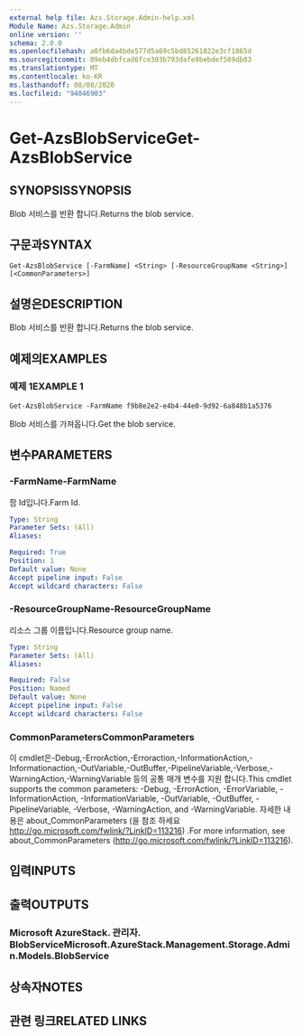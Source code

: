 ```yaml
---
external help file: Azs.Storage.Admin-help.xml
Module Name: Azs.Storage.Admin
online version: ''
schema: 2.0.0
ms.openlocfilehash: a0fb6da4bde577d5a69c5bd85261822e3cf1865d
ms.sourcegitcommit: 09eb4dbfcad6fce303b793dafe9bebdef589db03
ms.translationtype: MT
ms.contentlocale: ko-KR
ms.lasthandoff: 08/08/2020
ms.locfileid: "94046903"
---
```

# <span data-ttu-id="19ccb-101">Get-AzsBlobService</span><span class="sxs-lookup"><span data-stu-id="19ccb-101">Get-AzsBlobService</span></span>

## <span data-ttu-id="19ccb-102">SYNOPSIS</span><span class="sxs-lookup"><span data-stu-id="19ccb-102">SYNOPSIS</span></span>
<span data-ttu-id="19ccb-103">Blob 서비스를 반환 합니다.</span><span class="sxs-lookup"><span data-stu-id="19ccb-103">Returns the blob service.</span></span>

## <span data-ttu-id="19ccb-104">구문과</span><span class="sxs-lookup"><span data-stu-id="19ccb-104">SYNTAX</span></span>

```
Get-AzsBlobService [-FarmName] <String> [-ResourceGroupName <String>] [<CommonParameters>]
```

## <span data-ttu-id="19ccb-105">설명은</span><span class="sxs-lookup"><span data-stu-id="19ccb-105">DESCRIPTION</span></span>
<span data-ttu-id="19ccb-106">Blob 서비스를 반환 합니다.</span><span class="sxs-lookup"><span data-stu-id="19ccb-106">Returns the blob service.</span></span>

## <span data-ttu-id="19ccb-107">예제의</span><span class="sxs-lookup"><span data-stu-id="19ccb-107">EXAMPLES</span></span>

### <span data-ttu-id="19ccb-108">예제 1</span><span class="sxs-lookup"><span data-stu-id="19ccb-108">EXAMPLE 1</span></span>
```
Get-AzsBlobService -FarmName f9b8e2e2-e4b4-44e0-9d92-6a848b1a5376
```

<span data-ttu-id="19ccb-109">Blob 서비스를 가져옵니다.</span><span class="sxs-lookup"><span data-stu-id="19ccb-109">Get the blob service.</span></span>

## <span data-ttu-id="19ccb-110">변수</span><span class="sxs-lookup"><span data-stu-id="19ccb-110">PARAMETERS</span></span>

### <span data-ttu-id="19ccb-111">-FarmName</span><span class="sxs-lookup"><span data-stu-id="19ccb-111">-FarmName</span></span>
<span data-ttu-id="19ccb-112">팜 Id입니다.</span><span class="sxs-lookup"><span data-stu-id="19ccb-112">Farm Id.</span></span>

```yaml
Type: String
Parameter Sets: (All)
Aliases:

Required: True
Position: 1
Default value: None
Accept pipeline input: False
Accept wildcard characters: False
```

### <span data-ttu-id="19ccb-113">-ResourceGroupName</span><span class="sxs-lookup"><span data-stu-id="19ccb-113">-ResourceGroupName</span></span>
<span data-ttu-id="19ccb-114">리소스 그룹 이름입니다.</span><span class="sxs-lookup"><span data-stu-id="19ccb-114">Resource group name.</span></span>

```yaml
Type: String
Parameter Sets: (All)
Aliases:

Required: False
Position: Named
Default value: None
Accept pipeline input: False
Accept wildcard characters: False
```

### <span data-ttu-id="19ccb-115">CommonParameters</span><span class="sxs-lookup"><span data-stu-id="19ccb-115">CommonParameters</span></span>
<span data-ttu-id="19ccb-116">이 cmdlet은-Debug,-ErrorAction,-Erroraction,-InformationAction,-Informationaction,-OutVariable,-OutBuffer,-PipelineVariable,-Verbose,-WarningAction,-WarningVariable 등의 공통 매개 변수를 지원 합니다.</span><span class="sxs-lookup"><span data-stu-id="19ccb-116">This cmdlet supports the common parameters: -Debug, -ErrorAction, -ErrorVariable, -InformationAction, -InformationVariable, -OutVariable, -OutBuffer, -PipelineVariable, -Verbose, -WarningAction, and -WarningVariable.</span></span> <span data-ttu-id="19ccb-117">자세한 내용은 about_CommonParameters (을 참조 하세요 http://go.microsoft.com/fwlink/?LinkID=113216) .</span><span class="sxs-lookup"><span data-stu-id="19ccb-117">For more information, see about_CommonParameters (http://go.microsoft.com/fwlink/?LinkID=113216).</span></span>

## <span data-ttu-id="19ccb-118">입력</span><span class="sxs-lookup"><span data-stu-id="19ccb-118">INPUTS</span></span>

## <span data-ttu-id="19ccb-119">출력</span><span class="sxs-lookup"><span data-stu-id="19ccb-119">OUTPUTS</span></span>

### <span data-ttu-id="19ccb-120">Microsoft AzureStack. 관리자. BlobService</span><span class="sxs-lookup"><span data-stu-id="19ccb-120">Microsoft.AzureStack.Management.Storage.Admin.Models.BlobService</span></span>

## <span data-ttu-id="19ccb-121">상속자</span><span class="sxs-lookup"><span data-stu-id="19ccb-121">NOTES</span></span>

## <span data-ttu-id="19ccb-122">관련 링크</span><span class="sxs-lookup"><span data-stu-id="19ccb-122">RELATED LINKS</span></span>
